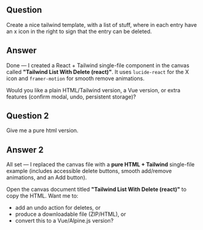 ## Question

Create a nice tailwind template, with a list of stuff, where in each entry have an x icon in the right to sign that the entry can be deleted.

## Answer

Done — I created a React + Tailwind single-file component in the canvas called **"Tailwind List With Delete (react)"**. It uses `lucide-react` for the X icon and `framer-motion` for smooth remove animations.

Would you like a plain HTML/Tailwind version, a Vue version, or extra features (confirm modal, undo, persistent storage)?

## Question 2

Give me a pure html version.

## Answer 2

All set — I replaced the canvas file with a **pure HTML + Tailwind** single-file example (includes accessible delete buttons, smooth add/remove animations, and an Add button).

Open the canvas document titled **"Tailwind List With Delete (react)"** to copy the HTML. Want me to:

* add an undo action for deletes, or
* produce a downloadable file (ZIP/HTML), or
* convert this to a Vue/Alpine.js version?
